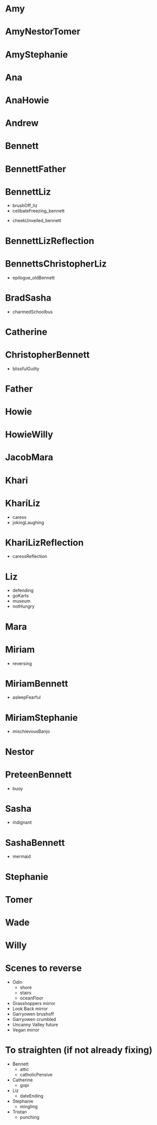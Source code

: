 # Amy
<!-- * protester -->
<!-- * smoker -->

# AmyNestorTomer
<!-- * officer -->

# AmyStephanie
<!-- * squeezing -->

# Ana
<!-- * eating -->
<!-- * smirking -->
<!-- * squatting -->
<!-- * walgreens -->

# AnaHowie
<!-- * cemetery -->

# Andrew
<!-- * feigningFear -->

# Bennett
<!-- * backstage -->
<!-- * breakupDejected -->
<!-- * couchReading -->
<!-- * cordRear -->
<!-- * future -->
<!-- * museum -->
<!-- * past -->
<!-- * pious -->
<!-- * rubiksCube -->
<!-- * solicitingOpinion -->
<!-- * waitingRoomAsleep -->

# BennettFather
<!-- * present_bennett -->

# BennettLiz
* brushOff_liz
* celibateFreezing_bennett
<!-- * celibateFreezing_liz -->
* cheekUnveiled_bennett
<!-- * gingerbreadPrison_liz -->
<!-- * pampas -->

# BennettLizReflection
<!-- * afterglowReflection -->

# BennettsChristopherLiz
* epilogue_oldBennett

# BradSasha
* charmedSchoolbus

# Catherine
<!-- * quipping -->

# ChristopherBennett
* blissfulGuilty

# Father
<!-- * past -->
<!-- * roaring -->

# Howie
<!-- * stationWagon -->
<!-- * steamTunnel -->

# HowieWilly
<!-- * gangbanger_howie -->

# JacobMara
<!-- * eating -->

# Khari
<!-- * doubleAlbert -->

# KhariLiz
* caress
* jokingLaughing

# KhariLizReflection
* caressReflection

# Liz
* defending
* goKarts
* museum
* notHungry

# Mara
<!-- * gopi -->

# Miriam
<!-- * infantCurious -->
<!-- * infantNursing -->
* reversing

# MiriamBennett
* asleepFearful

# MiriamStephanie
* mischievousBanjo

# Nestor
<!-- * greeting -->

# PreteenBennett
* buoy
<!-- * stairs -->
<!-- * stoic -->
<!-- * wistful -->

# Sasha
* indignant

# SashaBennett
* mermaid

# Stephanie
<!-- * bennettRecording -->

# Tomer
<!-- * abbeyRoad -->
<!-- * cemetery -->
<!-- * shaneBuying -->
<!-- * stationWagon -->
<!-- * steamTunnel -->

# Wade
<!-- * catholicGuy -->
<!-- * mingling -->
<!-- * protester -->
<!-- * watching -->

# Willy
<!-- * ducking -->
<!-- * epilogue -->
<!-- * greeting -->

# Scenes to reverse
* Odin
    * shore
    * stairs
    * oceanFloor
* Grasshoppers mirror
* Look Back mirror
* Garryowen brushoff
* Garryowen crumbled
* Uncanny Valley future
* Vegan mirror

# To straighten (if not already fixing)
* Bennett
    * attic
    * catholicPensive
* Catherine
    * gopi
* Liz
    * dateEnding
* Stephanie
    * mingling
* Tristan
    * punching
